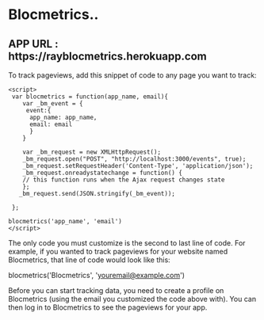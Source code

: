 <h1>Blocmetrics..</h1>

<h2>APP URL : https://rayblocmetrics.herokuapp.com</h2>

To track pageviews, add this snippet of code to any page you want to track:
```
<script>
 var blocmetrics = function(app_name, email){
    var _bm_event = {
     event:{
      app_name: app_name,
      email: email
      }
    }

    var _bm_request = new XMLHttpRequest();
    _bm_request.open("POST", "http://localhost:3000/events", true);
    _bm_request.setRequestHeader('Content-Type', 'application/json');
    _bm_request.onreadystatechange = function() {
    // this function runs when the Ajax request changes state
    };
   _bm_request.send(JSON.stringify(_bm_event));

 };

blocmetrics('app_name', 'email')
</script>
```
The only code you must customize is the second to last line of code. For example, if you wanted to track pageviews for your website named Blocmetrics, that line of code would look like this:

blocmetrics('Blocmetrics', 'youremail@example.com')

Before you can start tracking data, you need to create a profile on Blocmetrics (using the email you customized the code above with). You can then log in to Blocmetrics to see the pageviews for your app.
